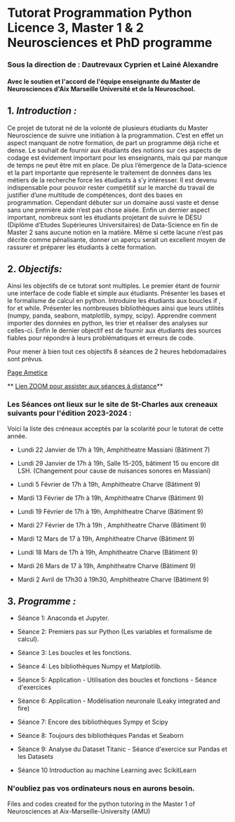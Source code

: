 # Tutorat Programmation Python Licence 3, Master 1 & 2 Neurosciences et PhD programme
### Sous la direction de : Dautrevaux Cyprien et Lainé Alexandre
#### Avec le soutien et l'accord de l'équipe enseignante du Master de Neurosciences d'Aix Marseille Université et de la Neuroschool. 

## 1. _Introduction :_
Ce projet de tutorat né de la volonté de plusieurs étudiants du Master Neuroscience de suivre une initiation à la programmation. 
C’est en effet un aspect manquant de notre formation, de part un programme déjà riche et dense. Le souhait de fournir aux étudiants des notions sur ces aspects de codage est évidement important pour les enseignants, mais qui par manque de temps ne peut être mit en place. 
De plus l’émergence de la Data-science et la part importante que représente le traitement de données dans les métiers de la recherche force les étudiants à s’y intéresser. 
Il est devenu indispensable pour pouvoir rester compétitif sur le marché du travail de justifier d’une multitude de compétences, dont des bases en programmation. Cependant débuter sur un domaine aussi vaste et dense sans une première aide n’est pas chose aisée. 
Enfin un dernier aspect important, nombreux sont les étudiants projetant de suivre le DESU (Diplôme d’Etudes Supérieures Universitaires) de Data-Science en fin de Master 2 sans aucune notion en la matière. 
Même si cette lacune n’est pas décrite comme pénalisante, donner un aperçu serait un excellent moyen de rassurer et préparer les étudiants à cette formation.

## 2. _Objectifs:_
Ainsi les objectifs de ce tutorat sont multiples. Le premier étant de fournir une interface de code fiable et simple aux étudiants. Présenter les bases et le formalisme de calcul en python. Introduire les étudiants aux boucles if , for et while. Présenter les nombreuses bibliothèques ainsi que leurs utilités (numpy, panda, seaborn, matplotlib, sympy, scipy). Apprendre comment importer des données en python, les trier et réaliser des analyses sur celles-ci. Enfin le dernier objectif est de fournir aux étudiants des sources fiables pour répondre à leurs problématiques et erreurs de code.

Pour mener à bien tout ces objectifs 8 séances de 2 heures hebdomadaires sont prévus. 

[Page Ametice](https://ametice.univ-amu.fr/course/view.php?id=115816)

** [Lien ZOOM pour assister aux séances à distance](https://univ-amu-fr.zoom.us/j/86973751199?pwd=dXNleHQwRS9YQlBheHpWeTVhbGdQdz09#success)**

### Les Séances ont lieux sur le site de St-Charles aux creneaux suivants pour l'édition 2023-2024 : 
Voici la liste des créneaux acceptés par la scolarité pour le tutorat de cette année.

* Lundi 22 Janvier de 17h à 19h, Amphitheatre Massiani (Bâtiment 7)

* Lundi 29 Janvier de 17h à 19h, Salle 15-205, bâtiment 15 ou encore dit LSH. (Changement pour cause de nuisances sonores en Massiani)

* Lundi 5 Février de 17h à 19h, Amphitheatre Charve (Bâtiment 9)

* Mardi 13 Février de 17h à 19h, Amphitheatre Charve (Bâtiment 9)

* Lundi 19 Février de 17h à 19h, Amphitheatre Charve (Bâtiment 9)

* Mardi 27 Février de 17h à 19h , Amphitheatre Charve (Bâtiment 9)

* Mardi 12 Mars de 17 à 19h, Amphitheatre Charve (Bâtiment 9)

* Lundi 18 Mars de 17h à 19h, Amphitheatre Charve (Bâtiment 9)

* Mardi 26 Mars de 17 à 19h, Amphitheatre Charve (Bâtiment 9)

* Mardi 2 Avril de 17h30 à 19h30, Amphitheatre Charve (Bâtiment 9)

## 3. _Programme :_ 

* Séance 1: Anaconda et Jupyter.

* Séance 2: Premiers pas sur Python (Les variables et formalisme de calcul).

* Séance 3: Les boucles et les fonctions.

* Séance 4: Les bibliothèques Numpy et Matplotlib.

* Séance 5: Application - Utilisation des boucles et fonctions - Séance d'exercices

* Séance 6: Application - Modélisation neuronale (Leaky integrated and fire)

* Séance 7: Encore des bibliothèques Sympy et Scipy

* Séance 8: Toujours des bibliothèques Pandas et Seaborn

* Séance 9: Analyse du Dataset Titanic - Séance d'exercice sur Pandas et les Datasets

* Séance 10 Introduction au machine Learning avec ScikitLearn

### N'oubliez pas vos ordinateurs nous en aurons besoin. 
Files and codes created for the python tutoring in the Master 1 of Neurosciences at Aix-Marseille-University (AMU)
